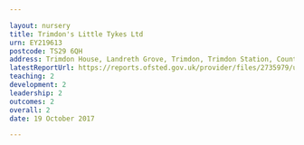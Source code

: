```yaml
---

layout: nursery
title: Trimdon's Little Tykes Ltd
urn: EY219613
postcode: TS29 6QH
address: Trimdon House, Landreth Grove, Trimdon, Trimdon Station, County Durham, TS29 6QH
latestReportUrl: https://reports.ofsted.gov.uk/provider/files/2735979/urn/EY219613.pdf
teaching: 2
development: 2
leadership: 2
outcomes: 2
overall: 2
date: 19 October 2017

---
```

